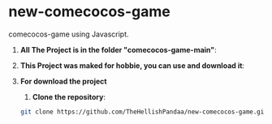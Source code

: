 # new-comecocos-game

comecocos-game using Javascript.



1. **All The Project is in the folder "comecocos-game-main"**:

2. **This Project was maked for hobbie, you can use and download it**:
 
3. **For download the project**

   1. **Clone the repository**:

   ```bash
   git clone https://github.com/TheHellishPandaa/new-comecocos-game.git
   ```

